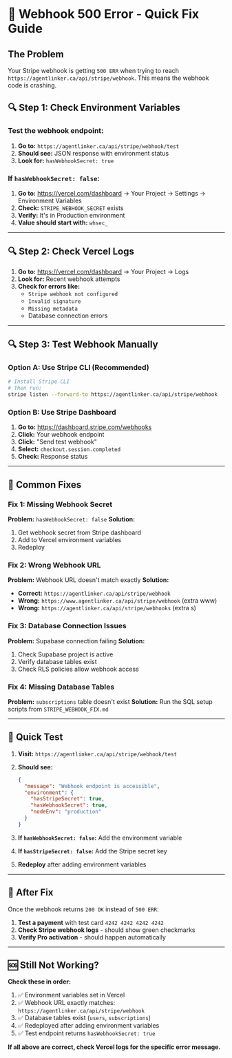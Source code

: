 # 🚨 Webhook 500 Error - Quick Fix Guide

## **The Problem**
Your Stripe webhook is getting `500 ERR` when trying to reach `https://agentlinker.ca/api/stripe/webhook`. This means the webhook code is crashing.

## **🔍 Step 1: Check Environment Variables**

### Test the webhook endpoint:
1. **Go to:** `https://agentlinker.ca/api/stripe/webhook/test`
2. **Should see:** JSON response with environment status
3. **Look for:** `hasWebhookSecret: true`

### If `hasWebhookSecret: false`:
1. **Go to:** https://vercel.com/dashboard → Your Project → Settings → Environment Variables
2. **Check:** `STRIPE_WEBHOOK_SECRET` exists
3. **Verify:** It's in Production environment
4. **Value should start with:** `whsec_`

---

## **🔍 Step 2: Check Vercel Logs**

1. **Go to:** https://vercel.com/dashboard → Your Project → Logs
2. **Look for:** Recent webhook attempts
3. **Check for errors like:**
   - `Stripe webhook not configured`
   - `Invalid signature`
   - `Missing metadata`
   - Database connection errors

---

## **🔍 Step 3: Test Webhook Manually**

### Option A: Use Stripe CLI (Recommended)
```bash
# Install Stripe CLI
# Then run:
stripe listen --forward-to https://agentlinker.ca/api/stripe/webhook
```

### Option B: Use Stripe Dashboard
1. **Go to:** https://dashboard.stripe.com/webhooks
2. **Click:** Your webhook endpoint
3. **Click:** "Send test webhook"
4. **Select:** `checkout.session.completed`
5. **Check:** Response status

---

## **🔧 Common Fixes**

### Fix 1: Missing Webhook Secret
**Problem:** `hasWebhookSecret: false`
**Solution:**
1. Get webhook secret from Stripe dashboard
2. Add to Vercel environment variables
3. Redeploy

### Fix 2: Wrong Webhook URL
**Problem:** Webhook URL doesn't match exactly
**Solution:**
- **Correct:** `https://agentlinker.ca/api/stripe/webhook`
- **Wrong:** `https://www.agentlinker.ca/api/stripe/webhook` (extra www)
- **Wrong:** `https://agentlinker.ca/api/stripe/webhooks` (extra s)

### Fix 3: Database Connection Issues
**Problem:** Supabase connection failing
**Solution:**
1. Check Supabase project is active
2. Verify database tables exist
3. Check RLS policies allow webhook access

### Fix 4: Missing Database Tables
**Problem:** `subscriptions` table doesn't exist
**Solution:** Run the SQL setup scripts from `STRIPE_WEBHOOK_FIX.md`

---

## **🚀 Quick Test**

1. **Visit:** `https://agentlinker.ca/api/stripe/webhook/test`
2. **Should see:**
   ```json
   {
     "message": "Webhook endpoint is accessible",
     "environment": {
       "hasStripeSecret": true,
       "hasWebhookSecret": true,
       "nodeEnv": "production"
     }
   }
   ```

3. **If `hasWebhookSecret: false`:** Add the environment variable
4. **If `hasStripeSecret: false`:** Add the Stripe secret key
5. **Redeploy** after adding environment variables

---

## **🎯 After Fix**

Once the webhook returns `200 OK` instead of `500 ERR`:

1. **Test a payment** with test card `4242 4242 4242 4242`
2. **Check Stripe webhook logs** - should show green checkmarks
3. **Verify Pro activation** - should happen automatically

---

## **🆘 Still Not Working?**

**Check these in order:**
1. ✅ Environment variables set in Vercel
2. ✅ Webhook URL exactly matches: `https://agentlinker.ca/api/stripe/webhook`
3. ✅ Database tables exist (`users`, `subscriptions`)
4. ✅ Redeployed after adding environment variables
5. ✅ Test endpoint returns `hasWebhookSecret: true`

**If all above are correct, check Vercel logs for the specific error message.**

